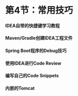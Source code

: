 # 第4节：常用技巧



#### IDEA自带的快捷键学习教程



#### Maven/Gradle创建IDEA工程文件



#### Spring Boot程序的Debug技巧





#### 使用IDEA进行Code Review



#### 编写自己的Code Snippets



#### 内嵌的Tomcat





